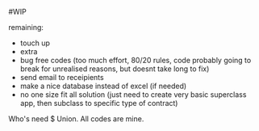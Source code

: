 #WIP

remaining:
* touch up
* extra
* bug free codes (too much effort, 80/20 rules, code probably going to break for unrealised reasons, but doesnt take long to fix)
* send email to receipients
* make a nice database instead of excel (if needed)
* no one size fit all solution (just need to create very basic superclass app, then subclass to specific type of contract)

Who's need $ Union. All codes are mine.
